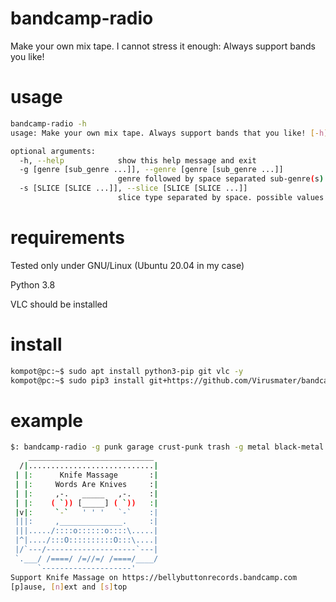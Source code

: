 # bandcamp-radio
Make your own mix tape. I cannot stress it enough: Always support bands you like!
# usage
```bash
bandcamp-radio -h
usage: Make your own mix tape. Always support bands that you like! [-h] [-g [genre [sub_genre ...]]] [-s [SLICE [SLICE ...]]]

optional arguments:
  -h, --help            show this help message and exit
  -g [genre [sub_genre ...]], --genre [genre [sub_genre ...]]
                        genre followed by space separated sub-genre(s). all if not supplied
  -s [SLICE [SLICE ...]], --slice [SLICE [SLICE ...]]
                        slice type separated by space. possible values are: new best rec. best if not supplied
```
# requirements
Tested only under GNU/Linux (Ubuntu 20.04 in my case)

Python 3.8

VLC should be installed
# install
```bash
kompot@pc:~$ sudo apt install python3-pip git vlc -y
kompot@pc:~$ sudo pip3 install git+https://github.com/Virusmater/bandcamp-radio
```
# example
```bash
$: bandcamp-radio -g punk garage crust-punk trash -g metal black-metal -s new best
    ____________________________
  /|............................|
 | |:      Knife Massage       :|
 | |:     Words Are Knives     :|
 | |:     ,-.   _____   ,-.    :|
 | |:    ( `)) [_____] ( `))   :|
 |v|:     `-`   ' ' '   `-`    :|
 |||:     ,______________.     :|
 |||...../::::o::::::o::::\.....|
 |^|..../:::O::::::::::O:::\....|
 |/`---/--------------------`---|
 `.___/ /====/ /=//=/ /====/____/
      `--------------------'
Support Knife Massage on https://bellybuttonrecords.bandcamp.com
[p]ause, [n]ext and [s]top
